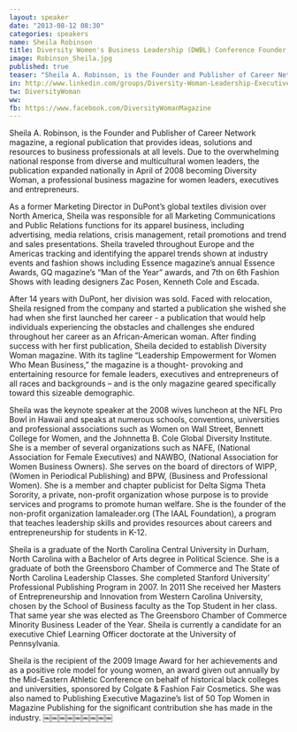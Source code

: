 ```yaml
---
layout: speaker
date: "2013-08-12 08:30"
categories: speakers
name: Sheila Robinson
title: Diversity Women's Business Leadership (DWBL) Conference Founder, Publisher and CEO of Diversity Woman Magazine
image: Robinson_Sheila.jpg
published: true
teaser: "Sheila A. Robinson, is the Founder and Publisher of Career Network magazine, a regional publication that provides ideas, solutions and resources to business professionals at all levels."
in: http://www.linkedin.com/groups/Diversity-Woman-Leadership-Executive-Development-1921368/about
tw: DiversityWoman
ww: 
fb: https://www.facebook.com/DiversityWomanMagazine
---
```

Sheila A. Robinson, is the Founder and Publisher of Career Network magazine, a regional publication that provides ideas, solutions and resources to business professionals at all levels. Due to the overwhelming national response from diverse and multicultural women leaders, the publication expanded nationally in April of 2008 becoming Diversity Woman, a professional business magazine for women leaders, executives and entrepreneurs.

As a former Marketing Director in DuPont’s global textiles division over North America, Sheila was responsible for all Marketing Communications and Public Relations functions for its apparel business, including advertising, media relations, crisis management, retail promotions and trend and sales presentations. Sheila traveled throughout Europe and the Americas tracking and identifying the apparel trends shown at industry events and fashion shows including Essence magazine’s annual Essence Awards, GQ magazine’s “Man of the Year” awards, and 7th on 6th Fashion Shows with leading designers Zac Posen, Kenneth Cole and Escada.

After 14 years with DuPont, her division was sold. Faced with relocation, Sheila resigned from the company and started a publication she wished she had when she first launched her career - a publication that would help individuals experiencing the obstacles and challenges she endured throughout her career as an African-American woman. After finding success with her first publication, Sheila decided to establish Diversity Woman magazine. With its tagline “Leadership Empowerment for Women Who Mean Business,” the magazine is a thought- provoking and entertaining resource for female leaders, executives and entrepreneurs of all races and backgrounds – and is the only magazine geared specifically toward this sizeable demographic.

Sheila was the keynote speaker at the 2008 wives luncheon at the NFL Pro Bowl in Hawaii and speaks at numerous schools, conventions, universities and professional associations such as Women on Wall Street, Bennett College for Women, and the Johnnetta B. Cole Global Diversity Institute. She is a member of several organizations such as NAFE, (National Association for Female Executives) and NAWBO, (National Association for Women Business Owners). She serves on the board of directors of WIPP, (Women in Periodical Publishing) and BPW, (Business and Professional Women). She is a member and chapter publicist for Delta Sigma Theta Sorority, a private, non-profit organization whose purpose is to provide services and programs to promote human welfare. She is the founder of the non-profit organization Iamaleader.org (The IAAL Foundation), a program that teaches leadership skills and provides resources about careers and entrepreneurship for students
in K-12.

Sheila is a graduate of the North Carolina Central University in Durham, North Carolina with a Bachelor of Arts degree in Political Science. She is a graduate of both the Greensboro Chamber of Commerce and The State of North Carolina Leadership Classes. She completed Stanford University’ Professional Publishing Program in 2007.   In 2011 She received her Masters of Entrepreneurship and Innovation from Western Carolina University, chosen by the School of Business faculty as the Top Student in her class.  That same year she was elected as The Greensboro Chamber of Commerce Minority Business Leader of the Year.  Sheila is currently a candidate for an executive Chief Learning Officer doctorate at the University of Pennsylvania.

Sheila is the recipient of the 2009 Image Award for her achievements and as a positive role model for young women, an award given out annually by the Mid-Eastern Athletic Conference on behalf of historical black colleges and universities, sponsored by Colgate & Fashion Fair Cosmetics. She was
also named to Publishing Executive Magazine’s list of 50 Top Women in Magazine Publishing for the significant contribution she has made in the industry.
￼￼￼￼￼￼￼￼￼